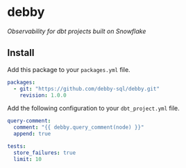 # debby

_Observability for dbt projects built on Snowflake_

## Install

Add this package to your `packages.yml` file.

```yml
packages:
  - git: "https://github.com/debby-sql/debby.git"
    revision: 1.0.0
```

Add the following configuration to your `dbt_project.yml` file.

```yml
query-comment:
  comment: "{{ debby.query_comment(node) }}"
  append: true

tests:
  store_failures: true
  limit: 10  
```
